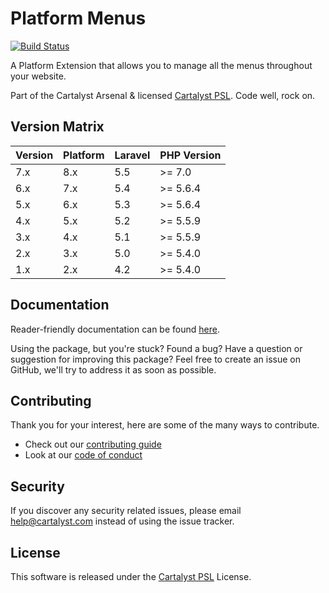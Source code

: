 # Platform Menus

[![Build Status][icon-travis]][link-travis]

A Platform Extension that allows you to manage all the menus throughout your website.

Part of the Cartalyst Arsenal & licensed [Cartalyst PSL](LICENSE). Code well, rock on.

## Version Matrix

Version | Platform | Laravel | PHP Version
------- | -------- | ------- | ------------
7.x     | 8.x       | 5.5    | >= 7.0
6.x     | 7.x       | 5.4    | >= 5.6.4
5.x     | 6.x       | 5.3    | >= 5.6.4
4.x     | 5.x       | 5.2    | >= 5.5.9
3.x     | 4.x       | 5.1    | >= 5.5.9
2.x     | 3.x       | 5.0    | >= 5.4.0
1.x     | 2.x       | 4.2    | >= 5.4.0

## Documentation

Reader-friendly documentation can be found [here][link-docs].

Using the package, but you're stuck? Found a bug? Have a question or suggestion for improving this package? Feel free to create an issue on GitHub, we'll try to address it as soon as possible.

## Contributing

Thank you for your interest, here are some of the many ways to contribute.

- Check out our [contributing guide](/.github/CONTRIBUTING.md)
- Look at our [code of conduct](/.github/CODE_OF_CONDUCT.md)

## Security

If you discover any security related issues, please email help@cartalyst.com instead of using the issue tracker.

## License

This software is released under the [Cartalyst PSL](LICENSE) License.

[link-docs]:   https://cartalyst.com/manual/platform-menus
[link-travis]: https://travis-ci.com/cartalyst/platform-menus

[icon-travis]: https://travis-ci.com/cartalyst/platform-menus.svg?token=LAut3LMbmBFi3T9j45FH&branch=7.0
